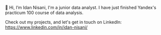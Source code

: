 👋 Hi, I’m Idan Nisani, 
I'm a junior data analyst.
I have just finished Yandex's practicum 100 course of data analysis.

Check out my projects, and let's get in touch on LinkedIn:
https://www.linkedin.com/in/idan-nisani/
